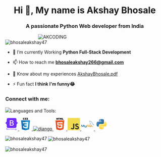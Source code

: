<h1 align="center">Hi 👋, My name is Akshay Bhosale</h1>
<h3 align="center">A passionate Python Web developer from India</h3>
<img align="right" alt="AKCODING" width="400" src="https://user-images.githubusercontent.com/55389276/140866485-8fb1c876-9a8f-4d6a-98dc-08c4981eaf70.gif"/>
<p align="left"> <img src="https://komarev.com/ghpvc/?username=bhosaleakshay47&label=Profile%20views&color=0e75b6&style=flat" alt="bhosaleakshay47" /> </p>

- 🌱 I’m currently Working **Python Full-Stack Development**

- 📫 How to reach me **bhosaleakshay266@gmail.com**

- 📄 Know about my experiences [AkshayBhosale.pdf](AkshayBhosale.pdf)

- ⚡ Fun fact **I think I'm funny😂**

<h3 align="left">Connect with me:</h3>
<p align="left">
  <a herf="getlinkedIn.com" target="_blank" rel="noreferrer"> <img src="https://www.google.com/imgres?q=linkedin%20icon%20svg&imgurl=https%3A%2F%2Fupload.wikimedia.org%2Fwikipedia%2Fcommons%2Fthumb%2F8%2F81%2FLinkedIn_icon.svg%2F2048px-LinkedIn_icon.svg.png&imgrefurl=https%3A%2F%2Fcommons.wikimedia.org%2Fwiki%2FFile%3ALinkedIn_icon.svg&docid=SHUZVHiQtAectM&tbnid=LVclaDqPzRz-rM&vet=12ahUKEwjg-dPI2_uEAxXmk1YBHatID8EQM3oECBcQAA..i&w=2048&h=2048&hcb=2&ved=2ahUKEwjg-dPI2_uEAxXmk1YBHatID8EQM3oECBcQAA></img></a>
</p>

<h3 align="left">Languages and Tools:</h3>
<p align="left"> <a href="https://getbootstrap.com" target="_blank" rel="noreferrer"> <img src="https://raw.githubusercontent.com/devicons/devicon/master/icons/bootstrap/bootstrap-plain-wordmark.svg" alt="bootstrap" width="40" height="40"/> </a> <a href="https://www.w3schools.com/css/" target="_blank" rel="noreferrer"> <img src="https://raw.githubusercontent.com/devicons/devicon/master/icons/css3/css3-original-wordmark.svg" alt="css3" width="40" height="40"/> </a> <a href="https://www.djangoproject.com/" target="_blank" rel="noreferrer"> <img src="https://cdn.worldvectorlogo.com/logos/django.svg" alt="django" width="40" height="40"/> </a> <a href="https://www.w3.org/html/" target="_blank" rel="noreferrer"> <img src="https://raw.githubusercontent.com/devicons/devicon/master/icons/html5/html5-original-wordmark.svg" alt="html5" width="40" height="40"/> </a> <a href="https://developer.mozilla.org/en-US/docs/Web/JavaScript" target="_blank" rel="noreferrer"> <img src="https://raw.githubusercontent.com/devicons/devicon/master/icons/javascript/javascript-original.svg" alt="javascript" width="40" height="40"/> <a href="https://www.mysql.com/" target="_blank" rel="noreferrer"> <img src="https://raw.githubusercontent.com/devicons/devicon/master/icons/mysql/mysql-original-wordmark.svg" alt="mysql" width="40" height="40"/> </a> <a href="https://www.python.org" target="_blank" rel="noreferrer"> <img src="https://raw.githubusercontent.com/devicons/devicon/master/icons/python/python-original.svg" alt="python" width="40" height="40"/> </a> </p>

<p><img align="left" src="https://github-readme-stats.vercel.app/api/top-langs?username=bhosaleakshay47&show_icons=true&locale=en&layout=compact" alt="bhosaleakshay47" /></p>

<p>&nbsp;<img align="center" src="https://github-readme-stats.vercel.app/api?username=bhosaleakshay47&show_icons=true&locale=en" alt="bhosaleakshay47" /></p>

<p><img align="center" src="https://github-readme-streak-stats.herokuapp.com/?user=bhosaleakshay47&" alt="bhosaleakshay47" /></p>

